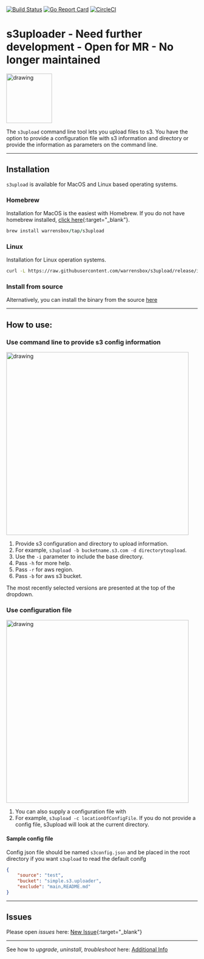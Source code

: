 [![Build Status](https://travis-ci.org/warrensbox/terraform-switcher.svg?branch=master)](https://travis-ci.org/warrensbox/terraform-switcher)
[![Go Report Card](https://goreportcard.com/badge/github.com/warrensbox/terraform-switcher)](https://goreportcard.com/report/github.com/warrensbox/terraform-switcher)
[![CircleCI](https://circleci.com/gh/warrensbox/terraform-switcher/tree/master.svg?style=shield&circle-token=55ddceec95ff67eb38269152282f8a7d761c79a5)](https://circleci.com/gh/warrensbox/terraform-switcher)

# s3uploader - Need further development - Open for MR - No longer maintained
                                    
<img style="text-allign:center" src="https://s3.us-east-2.amazonaws.com/kepler-images/warrensbox/s3upload/logo.png" alt="drawing" width="120" height="130"/>

The `s3upload` command line tool lets you upload files to s3. 
You have the option to provide a configuration file with s3 information and directory or provide the information as parameters on the command line.

<hr>

## Installation

`s3upload` is available for MacOS and Linux based operating systems.

### Homebrew

Installation for MacOS is the easiest with Homebrew. If you do not have homebrew installed, [click here](https://brew.sh/){:target="_blank"}. 


```ruby
brew install warrensbox/tap/s3upload
```

### Linux

Installation for Linux operation systems.

```sh
curl -L https://raw.githubusercontent.com/warrensbox/s3upload/release/install.sh | bash
```

### Install from source

Alternatively, you can install the binary from the source [here](https://github.com/warrensbox/s3upload/releases) 

<hr>

## How to use:
### Use command line to provide s3 config information
<img  src="https://s3.us-east-2.amazonaws.com/kepler-images/warrensbox/s3upload/s3upload.gif" alt="drawing" style="width: 480px;"/>

1.  Provide s3 configuration and directory to upload information.
2.  For example, `s3upload -b bucketname.s3.com -d directorytoupload`.
3.  Use the `-i` parameter to include the base directory.
4.  Pass `-h` for more help. 
5.  Pass `-r` for aws region. 
6.  Pass `-b` for aws s3 bucket. 

The most recently selected versions are presented at the top of the dropdown.

### Use configuration file
<img   src="https://s3.us-east-2.amazonaws.com/kepler-images/warrensbox/s3upload/s3upload-v4.gif" alt="drawing" style="width: 480px;"/>

1. You can also supply a configuration file with 
2. For example, `s3upload -c locationOfConfigFile`. If you do not provide a config file, s3upload will look at the current directory.

#### Sample config file
Config json file should be named `s3config.json` and be placed in the root directory if you want `s3upload` to read the default conifg
```json
{
    "source": "test",
    "bucket": "simple.s3.uploader",
    "exclude": "main,README.md"
}
```
<hr>

## Issues

Please open  *issues* here: [New Issue](https://github.com/warrensbox/s3upload/issues){:target="_blank"}

<hr>

See how to *upgrade*, *uninstall*, *troubleshoot* here:
[Additional Info](additional)
